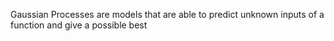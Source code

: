 
Gaussian Processes are models that are able to predict unknown inputs of a function and give a possible best 